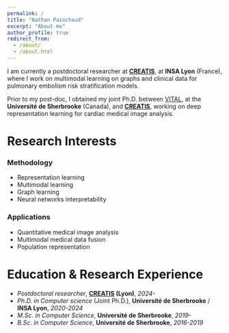 ```yaml
---
permalink: /
title: "Nathan Painchaud"
excerpt: "About me"
author_profile: true
redirect_from: 
  - /about/
  - /about.html
---
```


I am currently a postdoctoral researcher at [**CREATIS**](https://www.creatis.insa-lyon.fr/site7), at **INSA Lyon** (France),
where I work on multimodal learning on graphs and clinical data for pulmonary embolism risk stratification models.

Prior to my post-doc, I obtained my joint Ph.D. between [VITAL](https://vitalab.github.io/), at the **Université de Sherbrooke** (Canada),
and [**CREATIS**](https://www.creatis.insa-lyon.fr/site7), working on deep representation learning for cardiac medical image analysis.

<!-- Outside of research, I'm into cycling, working out and cooking (especially pastries). -->

Research Interests
======

### Methodology
* Representation learning
* Multimodal learning
* Graph learning
* Neural networks interpretability

### Applications
* Quantitative medical image analysis
* Multimodal medical data fusion
* Population representation

Education & Research Experience
======
* *Postdoctoral researcher*, **[CREATIS](https://www.creatis.insa-lyon.fr/site7/en) (Lyon)**, *2024-*
* *Ph.D. in Computer science* (Joint Ph.D.), **Université de Sherbrooke** / **INSA Lyon**, *2020-2024*
* *M.Sc. in Computer Science*, **Université de Sherbrooke**, *2019-*
* *B.Sc. in Computer Science*, **Université de Sherbrooke**, *2016-2019*